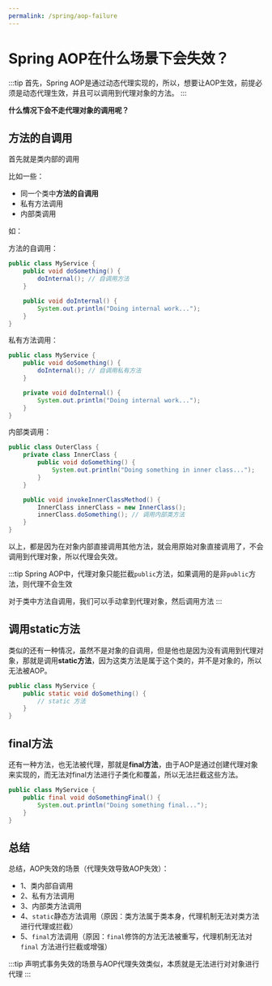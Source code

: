 ```yaml
---
permalink: /spring/aop-failure
---
```


# Spring AOP在什么场景下会失效？

:::tip
首先，Spring AOP是通过动态代理实现的，所以，想要让AOP生效，前提必须是动态代理生效，并且可以调用到代理对象的方法。
:::

**什么情况下会不走代理对象的调用呢？**

## 方法的自调用

首先就是类内部的调用

比如一些：

- 同一个类中**方法的自调用**
- 私有方法调用
- 内部类调用

如：

方法的自调用：

```java
public class MyService {
    public void doSomething() {
        doInternal(); // 自调用方法
    }

    public void doInternal() {
        System.out.println("Doing internal work...");
    }
}
```

私有方法调用：

```java
public class MyService {
    public void doSomething() {
        doInternal(); // 自调用私有方法
    }

    private void doInternal() {
        System.out.println("Doing internal work...");
    }
}
```

内部类调用：

```java
public class OuterClass {
    private class InnerClass {
        public void doSomething() {
            System.out.println("Doing something in inner class...");
        }
    }

    public void invokeInnerClassMethod() {
        InnerClass innerClass = new InnerClass();
        innerClass.doSomething(); // 调用内部类方法
    }
}
```

以上，都是因为在对象内部直接调用其他方法，就会用原始对象直接调用了，不会调用到代理对象，所以代理会失效。

:::tip
Spring AOP中，代理对象只能拦截`public`方法，如果调用的是非`public`方法，则代理不会生效

对于类中方法自调用，我们可以手动拿到代理对象，然后调用方法
:::

## 调用static方法

类似的还有一种情况，虽然不是对象的自调用，但是他也是因为没有调用到代理对象，那就是调用**static方法**，因为这类方法是属于这个类的，并不是对象的，所以无法被AOP。

```java
public class MyService {
    public static void doSomething() {
        // static 方法
    }
}
```

## final方法

还有一种方法，也无法被代理，那就是**final方法**，由于AOP是通过创建代理对象来实现的，而无法对final方法进行子类化和覆盖，所以无法拦截这些方法。

```java
public class MyService {
    public final void doSomethingFinal() {
        System.out.println("Doing something final...");
    }
}
```

## 总结

总结，AOP失效的场景（代理失效导致AOP失效）：

- 1、类内部自调用
- 2、私有方法调用
- 3、内部类方法调用
- 4、`static`静态方法调用（原因：类方法属于类本身，代理机制无法对类方法进行代理或拦截）
- 5、`final`方法调用（原因：`final`修饰的方法无法被重写，代理机制无法对 `final` 方法进行拦截或增强）

:::tip
声明式事务失效的场景与AOP代理失效类似，本质就是无法进行对对象进行代理
:::
